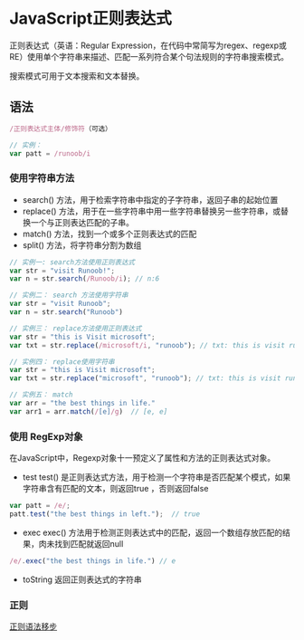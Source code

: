 # JavaScript正则表达式

正则表达式（英语：Regular Expression，在代码中常简写为regex、regexp或RE）使用单个字符串来描述、匹配一系列符合某个句法规则的字符串搜索模式。

搜索模式可用于文本搜索和文本替换。

## 语法

```js
/正则表达式主体/修饰符（可选）

// 实例：
var patt = /runoob/i
```

### 使用字符串方法
- search() 方法，用于检索字符串中指定的子字符串，返回子串的起始位置
- replace() 方法，用于在一些字符串中用一些字符串替换另一些字符串，或替换一个与正则表达匹配的子串。
- match() 方法，找到一个或多个正则表达式的匹配
- split() 方法，将字符串分割为数组
```js
// 实例一: search方法使用正则表达式 
var str = "visit Runoob!";
var n = str.search(/Runoob/i); // n:6

// 实例二： search 方法使用字符串
var str = "visit Runoob";
var n = str.search("Runoob")

// 实例三： replace方法使用正则表达式
var str = "this is Visit microsoft";
var txt = str.replace(/microsoft/i, "runoob"); // txt: this is visit runoob

// 实例四： replace使用字符串
var str = "this is Visit microsoft";
var txt = str.replace("microsoft", "runoob"); // txt: this is visit runoob

// 实例五： match
var arr = "the best things in life."
var arr1 = arr.match(/[e]/g)  // [e, e]
```


### 使用 RegExp对象
在JavaScript中，Regexp对象十一预定义了属性和方法的正则表达式对象。
- test
test() 是正则表达式方法，用于检测一个字符串是否匹配某个模式，如果字符串含有匹配的文本，则返回true ，否则返回false
```js
var patt = /e/;
patt.test("the best things in left.");  // true
```

- exec
exec() 方法用于检测正则表达式中的匹配，返回一个数组存放匹配的结果，肉未找到匹配就返回null
```js
/e/.exec("the best things in life.") // e
```

- toString
返回正则表达式的字符串

### 正则
[正则语法移步](/Other/Reg.md)
